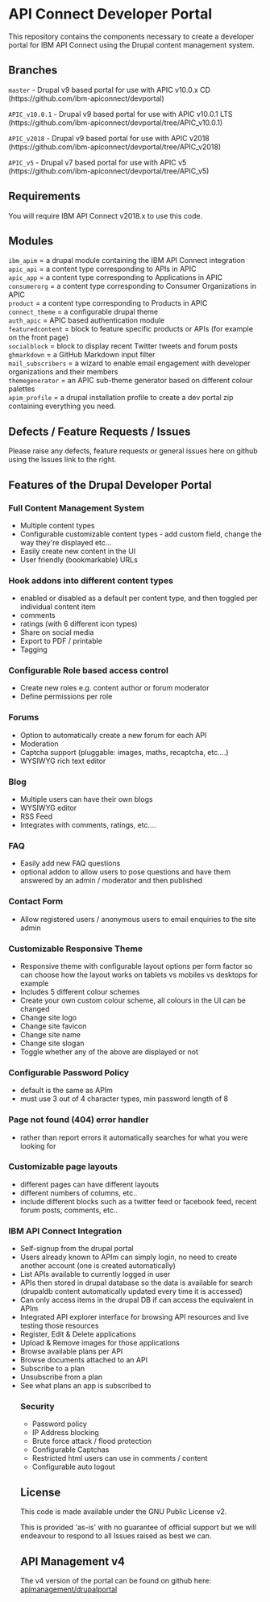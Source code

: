 <h1>API Connect Developer Portal</h1>

<p>This repository contains the components necessary to create a developer portal for IBM API Connect 
using the Drupal content management system.</p>

<h2>Branches</h2>
<p><code>master</code> - Drupal v9 based portal for use with APIC v10.0.x CD (https://github.com/ibm-apiconnect/devportal)</p>
<p><code>APIC_v10.0.1</code> - Drupal v9 based portal for use with APIC v10.0.1 LTS (https://github.com/ibm-apiconnect/devportal/tree/APIC_v10.0.1)</p>
<p><code>APIC_v2018</code> - Drupal v9 based portal for use with APIC v2018 (https://github.com/ibm-apiconnect/devportal/tree/APIC_v2018)</p>
<p><code>APIC_v5</code> - Drupal v7 based portal for use with APIC v5 (https://github.com/ibm-apiconnect/devportal/tree/APIC_v5)</p>

<h2>Requirements</h2>
<p>You will require IBM API Connect v2018.x to use this code.</p>

<h2>Modules</h2>
<p><code>ibm_apim</code> = a drupal module containing the IBM API Connect integration<br/>
<code>apic_api</code> = a content type corresponding to APIs in APIC<br/>
<code>apic_app</code> = a content type corresponding to Applications in APIC<br/>
<code>consumerorg</code> = a content type corresponding to Consumer Organizations in APIC<br/>
<code>product</code> = a content type corresponding to Products in APIC<br/>
<code>connect_theme</code> = a configurable drupal theme<br/>
<code>auth_apic</code> = APIC based authentication module<br/>
<code>featuredcontent</code> = block to feature specific products or APIs (for example on the front page)<br/>
<code>socialblock</code> = block to display recent Twitter tweets and forum posts<br/>
<code>ghmarkdown</code> = a GitHub Markdown input filter<br/>
<code>mail_subscribers</code> = a wizard to enable email engagement with developer organizations and their members<br/>
<code>themegenerator</code> = an APIC sub-theme generator based on different colour palettes<br/>
<code>apim_profile</code> = a drupal installation profile to create a dev portal zip containing everything you need.</p>

<h2>Defects / Feature Requests / Issues</h2>
<p>Please raise any defects, feature requests or general issues here on github using the Issues link to the right.</p>

<h2>Features of the Drupal Developer Portal</h2>

<h3>Full Content Management System</h3>
<ul><li>Multiple content types</li>
<li>Configurable customizable content types - add custom field, change the way they're displayed etc...</li>
<li>Easily create new content in the UI</li>
<li>User friendly (bookmarkable) URLs</li></ul>

<h3>Hook addons into different content types</h3>
<ul><li>enabled or disabled as a default per content type, and then toggled per individual content item</li>
<li>comments</li>
<li>ratings (with 6 different icon types)</li>
<li>Share on social media</li>
<li>Export to PDF / printable</li>
<li>Tagging</li></ul>

<h3>Configurable Role based access control</h3>
<ul><li>Create new roles e.g. content author or forum moderator</li>
<li>Define permissions per role</li></ul>

<h3>Forums</h3>
<ul><li>Option to automatically create a new forum for each API</li>
<li>Moderation</li>
<li>Captcha support (pluggable: images, maths, recaptcha, etc....)</li>
<li>WYSIWYG rich text editor</li></ul>

<h3>Blog</h3>
<ul><li>Multiple users can have their own blogs</li>
<li>WYSIWYG editor</li>
<li>RSS Feed</li>
<li>Integrates with comments, ratings, etc....</li></ul>

<h3>FAQ</h3>
<ul><li>Easily add new FAQ questions</li>
<li>optional addon to allow users to pose questions and have them answered by an admin / moderator and then published</li></ul>

<h3>Contact Form</h3>
<ul><li>Allow registered users / anonymous users to email enquiries to the site admin</li></ul>

<h3>Customizable Responsive Theme</h3>
<ul><li>Responsive theme with configurable layout options per form factor so can choose how the layout works on tablets vs mobiles vs desktops for example</li>
<li>Includes 5 different colour schemes</li>
<li>Create your own custom colour scheme, all colours in the UI can be changed</li>
<li>Change site logo</li>
<li>Change site favicon</li>
<li>Change site name</li>
<li>Change site slogan</li>
<li>Toggle whether any of the above are displayed or not</li></ul>

<h3>Configurable Password Policy</h3>
<ul><li>default is the same as APIm</li>
<li>must use 3 out of 4 character types, min password length of 8</li></ul>

<h3>Page not found (404) error handler</h3>
<ul><li>rather than report errors it automatically searches for what you were looking for</li></ul>

<h3>Customizable page layouts</h3>
<ul><li>different pages can have different layouts</li>
<li>different numbers of columns, etc..</li>
<li>include different blocks such as a twitter feed or facebook feed, recent forum posts, comments, etc..</li></ul>

<h3>IBM API Connect Integration</h3>
<ul><li>Self-signup from the drupal portal</li>
<li>Users already known to APIm can simply login, no need to create another account (one is created automatically)</li>
<li>List APIs available to currently logged in user</li>
<li>APIs then stored in drupal database so the data is available for search (drupaldb content automatically updated every time it is accessed)</li>
<li>Can only access items in the drupal DB if can access the equivalent in APIm</li>
<li>Integrated API explorer interface for browsing API resources and live testing those resources</li>
<li>Register, Edit & Delete applications</li>
<li>Upload & Remove images for those applications</li>
<li>Browse available plans per API</li>
<li>Browse documents attached to an API</li>
<li>Subscribe to a plan</li>
<li>Unsubscribe from a plan</li>
<li>See what plans an app is subscribed to</li>

<h3>Security</h3>
<ul><li>Password policy</li>
<li>IP Address blocking</li>
<li>Brute force attack / flood protection</li>
<li>Configurable Captchas</li>
<li>Restricted html users can use in comments / content</li>
<li>Configurable auto logout</li></ul>

<h2>License</h2>
<p>This code is made available under the GNU Public License v2.</p>
<p>This is provided 'as-is' with no guarantee of official support but we will endeavour to respond to all Issues raised as best we can.</p>

<h2>API Management v4</h2>
<p>The v4 version of the portal can be found on github here: <a href="https://github.com/apimanagement/drupalportal/">apimanagement/drupalportal</a></p>
